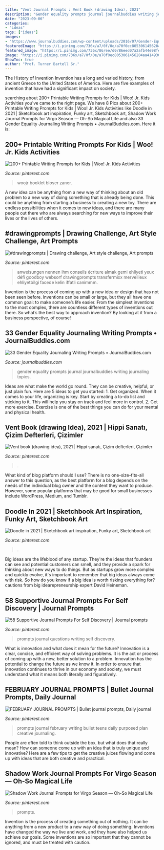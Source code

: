 ```yaml
---
title: "Vent Journal Prompts : Vent Book (drawing Idea), 2021"
description: "Gender equality prompts journal journalbuddies writing journaling topics"
date: "2023-09-06"
categories:
- "ideas"
tags: ["ideas"]
images:
- "https://www.journalbuddies.com/wp-content/uploads/2016/07/Gender-Equality-Journaling-FB.png"
featuredImage: "https://i.pinimg.com/736x/a7/0f/0e/a70f0ec8053061456204aa41493034d6.jpg"
featured_image: "https://i.pinimg.com/736x/86/ee/d0/86eed07a2afb44e98fe1288bea74bccf.jpg"
image: "https://i.pinimg.com/736x/a7/0f/0e/a70f0ec8053061456204aa41493034d6.jpg"
ShowToc: true
author: "Prof. Turner Bartell Sr."
---
```



The History of Invention
Invention has a long and varied history, from ancient Greece to the United States of America. Here are five examples of invention that have had a significant impact on society.

	

		
searching about 200+ Printable Writing Prompts for Kids | Woo! Jr. Kids Activities you've came to the right page. We have 8 Pics about 200+ Printable Writing Prompts for Kids | Woo! Jr. Kids Activities like Doodle in 2021 | Sketchbook art inspiration, Funky art, Sketchbook art, Shadow Work Journal Prompts for Virgo Season — Oh-So Magical Life and also 33 Gender Equality Journaling Writing Prompts • JournalBuddies.com. Here it is:
		
    
## 200+ Printable Writing Prompts For Kids | Woo! Jr. Kids Activities

<img loading=lazy src="https://i.pinimg.com/736x/dc/25/32/dc25327cd3ab2893df8ba7dc292675aa.jpg" onerror="this.onerror=null;this.src='https://tse4.mm.bing.net/th?id=OIP.9fwbQ9hstzqcicPusEu5bQHaLH&amp;pid=15.1';" alt="200+ Printable Writing Prompts for Kids | Woo! Jr. Kids Activities">

_Source: pinterest.com_

>woojr booklet bloser zaner. 

	

A new idea can be anything from a new way of thinking about an old problem to a new way of doing something that is already being done. This could be anything from starting a business to creating a new toy. There are endless possibilities when it comes to new ideas, and there are many people out there who are always searching for new ways to improve their lives or the lives of others.

    
## #drawingprompts | Drawing Challenge, Art Style Challenge, Art Prompts

<img loading=lazy src="https://i.pinimg.com/736x/03/f1/2a/03f12af9f7a3d72311c386aad5f81454.jpg" onerror="this.onerror=null;this.src='https://tse4.mm.bing.net/th?id=OIP.zWyb7VypHb0FCJAE-7D1dgHaNK&amp;pid=15.1';" alt="#drawingprompts | Drawing challenge, Art style challenge, Art prompts">

_Source: pinterest.com_

>anweisungen nennen ihm conseils écriture almak gemi ehliyeti yeux défi goodboy websorf drawingprompts transfermixx merveilleux ehliyetbilgi facede kelin iffatli canimmm. 

	

Invention is the process of coming up with a new idea or design that has not been seen before. Inventions can be small or large, but they all have one common goal: to make someone’s life easier. From the simplest inventions to the most complex, there are countless different types of inventions out there. So what’s the best way to approach invention? By looking at it from a business perspective, of course!

    
## 33 Gender Equality Journaling Writing Prompts • JournalBuddies.com

<img loading=lazy src="https://www.journalbuddies.com/wp-content/uploads/2016/07/Gender-Equality-Journaling-FB.png" onerror="this.onerror=null;this.src='https://tse1.mm.bing.net/th?id=OIP.e94uknc0952I2mn297F9xwAAAA&amp;pid=15.1';" alt="33 Gender Equality Journaling Writing Prompts • JournalBuddies.com">

_Source: journalbuddies.com_

>gender equality prompts journal journalbuddies writing journaling topics. 

	

Ideas are what make the world go round. They can be creative, helpful, or just plain fun. Here are 5 ideas to get you started: 1. Get organized. When it comes to your life, organizing is key. Start by creating a to-do list and sticking to it. This will help you stay on track and feel more in control. 2. Get more exercise. Exercise is one of the best things you can do for your mental and physical health.

    
## Vent Book (drawing Idea), 2021 | Hippi Sanatı, Çizim Defterleri, Çizimler

<img loading=lazy src="https://i.pinimg.com/736x/8e/e0/2c/8ee02c0fd92c0fda4747688427a6ff37.jpg" onerror="this.onerror=null;this.src='https://tse4.mm.bing.net/th?id=OIP.OAjxaKmzV6muZ4EWV4iqjAHaJ3&amp;pid=15.1';" alt="Vent book (drawing idea), 2021 | Hippi sanatı, Çizim defterleri, Çizimler">

_Source: pinterest.com_

>. 

	

What kind of blog platform should I use?
There is no one-size-fits-all answer to this question, as the best platform for a blog depends on the needs of the individual blog owner and the content they want to produce. However, some popular platforms that may be good for small businesses include WordPress, Medium, and Tumblr.

    
## Doodle In 2021 | Sketchbook Art Inspiration, Funky Art, Sketchbook Art

<img loading=lazy src="https://i.pinimg.com/736x/a7/0f/0e/a70f0ec8053061456204aa41493034d6.jpg" onerror="this.onerror=null;this.src='https://tse1.mm.bing.net/th?id=OIP.Ev-hDETSuDfYp-7qC1t5nQHaJ3&amp;pid=15.1';" alt="Doodle in 2021 | Sketchbook art inspiration, Funky art, Sketchbook art">

_Source: pinterest.com_

>. 

	

Big ideas are the lifeblood of any startup. They're the ideas that founders can see and potential customers can smell, and they provide a spark for thinking about new ways to do things. But as startups grow more complex and quickly evolve, it's important to remember that big ideas always come with risk. So how do you know if a big idea is worth risking everything for? cautions from big idearepreneurship expert David Heineman.

    
## 58 Supportive Journal Prompts For Self Discovery | Journal Prompts

<img loading=lazy src="https://i.pinimg.com/736x/86/ee/d0/86eed07a2afb44e98fe1288bea74bccf.jpg" onerror="this.onerror=null;this.src='https://tse1.mm.bing.net/th?id=OIP.Ya9V-5g4VRE6qHVgnZc-3wHaSh&amp;pid=15.1';" alt="58 Supportive Journal Prompts For Self Discovery | Journal prompts">

_Source: pinterest.com_

>prompts journal questions writing self discovery. 

	

What is innovation and what does it mean for the future?
Innovation is a clear, concise, and efficient way of solving problems. It is the act or process of coming up with a new, better solution to a problem. Innovation has the potential to change the future as we know it. In order to ensure that innovation continues to thrive in our economy and society, we must understand what it means both literally and figuratively.

    
## FEBRUARY JOURNAL PROMPTS | Bullet Journal Prompts, Daily Journal

<img loading=lazy src="https://i.pinimg.com/736x/1b/9e/e9/1b9ee93006bc76752ac4250535a0a8cf.jpg" onerror="this.onerror=null;this.src='https://tse2.mm.bing.net/th?id=OIP.MuMLTqzB1vrWzhx1LP8lMAHaO0&amp;pid=15.1';" alt="FEBRUARY JOURNAL PROMPTS | Bullet journal prompts, Daily journal">

_Source: pinterest.com_

>prompts journal february writing bullet teens daily purposed plan creative journaling. 

	

People are often told to think outside the box, but what does that really mean? How can someone come up with an idea that is truly unique and innovative? Here are a few tips to get the creative juices flowing and come up with ideas that are both creative and practical.

    
## Shadow Work Journal Prompts For Virgo Season — Oh-So Magical Life

<img loading=lazy src="https://i.pinimg.com/736x/7a/76/24/7a76245245d9aee4d21b160ba5d6b703.jpg" onerror="this.onerror=null;this.src='https://tse1.mm.bing.net/th?id=OIP.C-9juSMN7_S5N3bAEmRsXQHaSh&amp;pid=15.1';" alt="Shadow Work Journal Prompts for Virgo Season — Oh-So Magical Life">

_Source: pinterest.com_

>prompts. 

	

Invention is the process of creating something out of nothing. It can be anything from a new product to a new way of doing something. Inventions have changed the way we live and work, and they have also helped us achieve our goals. Some inventions are so important that they cannot be ignored, and must be treated with caution.

